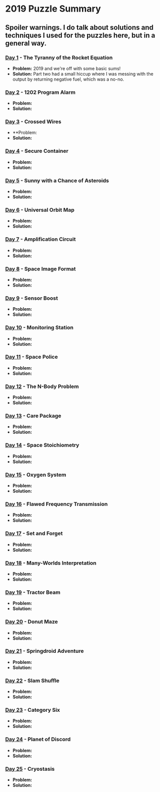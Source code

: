 # 2019 Puzzle Summary 
## Spoiler warnings. I do talk about solutions and techniques I used for the puzzles here, but in a general way.

### [Day 1](Day%2001) - The Tyranny of the Rocket Equation
- **Problem:** 2019 and we're off with some basic sums!
- **Solution:** Part two had a small hiccup where I was messing with the output by returning negative fuel, which was a no-no. 

### [Day 2](Day%2002) - 1202 Program Alarm
- **Problem:** 
- **Solution:** 

### [Day 3](Day%2003) - Crossed Wires
- **Problem:
- **Solution:** 

### [Day 4](Day%2004) - Secure Container
- **Problem:** 
- **Solution:** 

### [Day 5](Day%2005) - Sunny with a Chance of Asteroids
- **Problem:** 
- **Solution:** 

### [Day 6](Day%2006) - Universal Orbit Map
- **Problem:** 
- **Solution:** 

### [Day 7](Day%2007) - Amplification Circuit
- **Problem:** 
- **Solution:** 

### [Day 8](Day%2008) - Space Image Format
- **Problem:** 
- **Solution:** 

### [Day 9](Day%2009) - Sensor Boost
- **Problem:** 
- **Solution:** 

### [Day 10](Day%2010) - Monitoring Station
- **Problem:** 
- **Solution:** 

### [Day 11](Day%2011) - Space Police
- **Problem:** 
- **Solution:** 

### [Day 12](Day%2012) - The N-Body Problem
- **Problem:** 
- **Solution:** 

### [Day 13](Day%2013) - Care Package
- **Problem:** 
- **Solution:** 

### [Day 14](Day%2014) - Space Stoichiometry
- **Problem:** 
- **Solution:** 

### [Day 15](Day%2015) - Oxygen System
- **Problem:**
- **Solution:**

### [Day 16](Day%2016) - Flawed Frequency Transmission
- **Problem:** 
- **Solution:** 

### [Day 17](Day%2017) - Set and Forget
- **Problem:** 
- **Solution:** 

### [Day 18](Day%2018) - Many-Worlds Interpretation
- **Problem:** 
- **Solution:** 
 
### [Day 19](Day%2019) - Tractor Beam
- **Problem:** 
- **Solution:** 

### [Day 20](Day%2020) - Donut Maze
- **Problem:**
- **Solution:**

### [Day 21](Day%2021) - Springdroid Adventure
- **Problem:**
- **Solution:**

### [Day 22](Day%2022) - Slam Shuffle
- **Problem:**
- **Solution:**

### [Day 23](Day%2023) - Category Six
- **Problem:**
- **Solution:**

### [Day 24](Day%2024) - Planet of Discord
- **Problem:**
- **Solution:**

### [Day 25](Day%2025) - Cryostasis
- **Problem:**
- **Solution:**